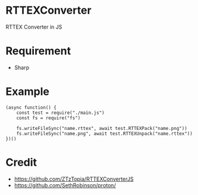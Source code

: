 # RTTEXConverter
RTTEX Converter in JS
# Requirement
- Sharp
# Example
```
(async function() {
    const test = require("./main.js")
    const fs = require("fs")
    
    fs.writeFileSync("name.rttex", await test.RTTEXPack("name.png"))
    fs.writeFileSync("name.png", await test.RTTEXUnpack("name.rttex"))
})()

```
# Credit
- https://github.com/ZTzTopia/RTTEXConverterJS
- https://github.com/SethRobinson/proton/
